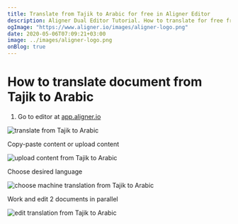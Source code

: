 ```yaml
---
title: Translate from Tajik to Arabic for free in Aligner Editor
description: Aligner Dual Editor Tutorial. How to translate for free from Tajik to Arabic. Aligner is multilingual document management platform. 
ogImage: "https://www.aligner.io/images/aligner-logo.png"
date: 2020-05-06T07:09:21+03:00
image: ../images/aligner-logo.png
onBlog: true
---
```


# How to translate document from Tajik to Arabic

1. Go to editor at [app.aligner.io](https://app.aligner.io "Aligner App web page")

![translate from Tajik to Arabic](../aligner-blank-editor.png "translate from Tajik to Arabic")

Copy-paste content or upload content

![upload content from Tajik to Arabic](../aligner-uploaded-document.png "upload content from Tajik to Arabic")

Choose desired language

![choose machine translation from Tajik to Arabic](../aligner-language-dropdown.png "choose machine translation from Tajik to Arabic")

Work and edit 2 documents in parallel

![edit translation from Tajik to Arabic](../aligner-double-sitded-editor.png "edit translation from Tajik to Arabic")

